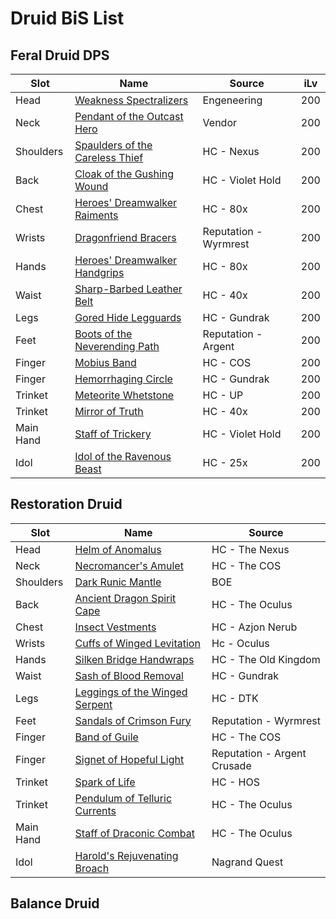 # Druid BiS List
## Feral Druid DPS
|  Slot           | Name                                                                                   | Source                     | iLv                        |
|-----------------|----------------------------------------------------------------------------------------|----------------------------|----------------------------|
| Head            | [Weakness Spectralizers](https://wotlk.evowow.com/?item=42550)                         | Engeneering                | 200                        |
| Neck            | [Pendant of the Outcast Hero](https://wotlk.evowow.com/?item=40678)                    | Vendor                     | 200                        |
| Shoulders       | [Spaulders of the Careless Thief](https://wotlk.evowow.com/?item=37139)                | HC - Nexus                 | 200                        |
| Back            | [Cloak of the Gushing Wound](https://wotlk.evowow.com/?item=43406)                     | HC - Violet Hold           | 200                        |
| Chest           | [Heroes' Dreamwalker Raiments](https://wotlk.evowow.com/?item=39554)                   | HC - 80x                   | 200                        |
| Wrists          | [Dragonfriend Bracers](https://wotlk.evowow.com/?item=44203)                           | Reputation - Wyrmrest      | 200                        |
| Hands           | [Heroes' Dreamwalker Handgrips](https://wotlk.evowow.com/?item=39557)                  | HC - 80x                   | 200                        |
| Waist           | [Sharp-Barbed Leather Belt](https://wotlk.evowow.com/?item=37194)                      | HC - 40x                   | 200                        |
| Legs            | [Gored Hide Legguards](https://wotlk.evowow.com/?item=37644)                           | HC - Gundrak               | 200                        |
| Feet            | [Boots of the Neverending Path](https://wotlk.evowow.com/?item=44297)                  | Reputation - Argent        | 200                        |
| Finger          | [Mobius Band](https://wotlk.evowow.com/?item=37685)                                    | HC - COS                   | 200                        |
| Finger          | [Hemorrhaging Circle](https://wotlk.evowow.com/?item=37642)                            | HC - Gundrak               | 200                        |
| Trinket         | [Meteorite Whetstone](https://wotlk.evowow.com/?item=37390)                            | HC - UP                    | 200                        |
| Trinket         | [Mirror of Truth](https://wotlk.evowow.com/?item=40684)                                | HC - 40x                   | 200                        |
| Main Hand       | [Staff of Trickery](https://wotlk.evowow.com/?item=37883)                              | HC - Violet Hold           | 200                        |
| Idol            | [Idol of the Ravenous Beast](https://wotlk.evowow.com/?item=40713)                     | HC - 25x                   | 200                        |

## Restoration Druid
|  Slot           | Name                                                                                   | Source                     |
|-----------------|----------------------------------------------------------------------------------------|----------------------------|
| Head            | [Helm of Anomalus](https://wotlk.evowow.com/?item=37149)                               | HC - The Nexus             |
| Neck            | [Necromancer's Amulet](https://wotlk.evowow.com/?item=40678)                           | HC - The COS               |
| Shoulders       | [Dark Runic Mantle](https://wotlk.evowow.com/?item=37673)                              | BOE                        |
| Back            | [Ancient Dragon Spirit Cape](https://wotlk.evowow.com/?item=37291)                     | HC - The Oculus            |
| Chest           | [Insect Vestments](https://wotlk.evowow.com/?item=37236)                               | HC - Azjon Nerub           |
| Wrists          | [Cuffs of Winged Levitation](https://wotlk.evowow.com/?item=37361)                     | Hc - Oculus                |
| Hands           | [Silken Bridge Handwraps](https://wotlk.evowow.com/?item=43287)                        | HC - The Old Kingdom       |
| Waist           | [Sash of Blood Removal](https://wotlk.evowow.com/?item=37643)                          | HC - Gundrak               |
| Legs            | [Leggings of the Winged Serpent](https://wotlk.evowow.com/?item=37791)                 | HC - DTK                   |
| Feet            | [Sandals of Crimson Fury](https://wotlk.evowow.com/?item=44202)                        | Reputation - Wyrmrest      |
| Finger          | [Band of Guile](https://wotlk.evowow.com/?item=37694)                                  | HC - The COS               |
| Finger          | [Signet of Hopeful Light](https://wotlk.evowow.com/?item=37642)                        | Reputation - Argent Crusade|
| Trinket         | [Spark of Life](https://wotlk.evowow.com/?item=37657)                                  | HC - HOS                   |
| Trinket         | [Pendulum of Telluric Currents](https://wotlk.evowow.com/?item=37264)                  | HC - The Oculus            |
| Main Hand       | [Staff of Draconic Combat](https://wotlk.evowow.com/?item=37360)                       | HC - The Oculus            |
| Idol            | [Harold's Rejuvenating Broach](https://wotlk.evowow.com/?item=25643)                   | Nagrand Quest              |

## Balance Druid
